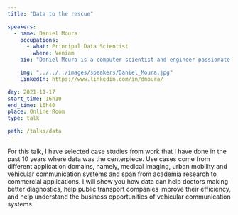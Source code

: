 ```yaml
---
title: "Data to the rescue"

speakers:
  - name: Daniel Moura
    occupations:
      - what: Principal Data Scientist
        where: Veniam
    bio: "Daniel Moura is a computer scientist and engineer passionate about data and algorithms. He is the Principal Data Scientist at Veniam where he leads Data Science and Data Engineering since 2015 and is helping to make Veniam the next unicorn :-) Before joining Veniam, Daniel lead the Data area of the FP7 Future Cities project, was a Researcher at the University of Porto and Visiting Researcher at the University College of London, the University of Gent and the École Polytechnique de Montréal. Daniel’s work crosses several application domains (e.g. medical imaging, public transport, vehicular communication systems, adhesive compounds) in the areas of Data Science/Analysis/Engineering, Machine Learning, Computer Vision and Intelligent Systems. PhD in Computing Engineering (2011), MSc in Artificial Intelligence (2006) and graduated in Computing Engineering (2001) by the University of Porto, Daniel authored 15 patents, 9 publications in peer-reviewed journals, and 2 blog posts on Medium :-) He is now venturing into the open source world with the SpyQL project. "

    img: "../../../images/speakers/Daniel_Moura.jpg"
    LinkedIn: https://www.linkedin.com/in/dmoura/

day: 2021-11-17
start_time: 16h10
end_time: 16h40
place: Online Room
type: talk

path: /talks/data
---
```


For this talk, I have selected case studies from work that I have done in the past 10 years where data was the centerpiece. Use cases come from different application domains, namely, medical imaging, urban mobility and vehicular communication systems and span from academia research to commercial applications. I will show you how data can help doctors making better diagnostics, help public transport companies improve their efficiency, and help understand the business opportunities of vehicular communication systems.

